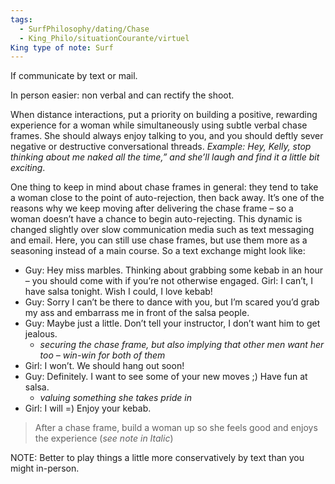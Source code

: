 ```yaml
---
tags:
  - SurfPhilosophy/dating/Chase
  - King_Philo/situationCourante/virtuel
King type of note: Surf
---
```


If communicate by text or mail.

In person easier: non verbal and can rectify the shoot.

When distance interactions, put a priority on building a positive, rewarding experience for a woman while simultaneously using subtle verbal chase frames. She should always enjoy talking to you, and you should deftly sever negative or destructive conversational threads.
*Example: Hey, Kelly, stop thinking about me naked all the time,” and she’ll laugh and find it a little bit exciting*.

One thing to keep in mind about chase frames in general: they tend to take a woman close to the point of auto-rejection, then back away.
It’s one of the reasons why we keep moving after delivering the chase frame – so a woman doesn’t have a chance to begin auto-rejecting. This dynamic is changed slightly over slow communication media such as text messaging and email. Here, you can still use chase frames, but use them more as a seasoning instead of a main course. So a text exchange might look like:
- Guy: Hey miss marbles. Thinking about grabbing some kebab in an hour – you should come with if you’re not otherwise engaged. Girl: I can’t, I have salsa tonight. Wish I could, I love kebab!
- Guy: Sorry I can’t be there to dance with you, but I’m scared you’d grab my ass and embarrass me in front of the salsa people.
- Guy: Maybe just a little. Don’t tell your instructor, I don’t want him to get jealous.
	- *securing the chase frame, but also implying that other men want her too – win-win for both of them*
- Girl: I won’t. We should hang out soon!
- Guy: Definitely. I want to see some of your new moves ;) Have fun at salsa.
	- *valuing something she takes pride in*
- Girl: I will =) Enjoy your kebab.


> After a chase frame, build a woman up so she feels good and enjoys the experience (*see note in Italic*)

NOTE: Better to play things a little more conservatively by text than you might in-person.

